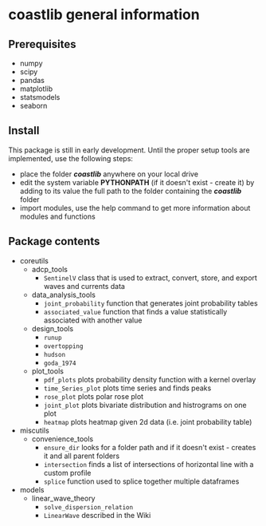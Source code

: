 # coastlib general information

## Prerequisites
* numpy
* scipy
* pandas
* matplotlib
* statsmodels
* seaborn

## Install
This package is still in early development. Until the proper setup tools are implemented, use the following steps:

* place the folder ***coastlib*** anywhere on your local drive
* edit the system variable **PYTHONPATH** (if it doesn't exist - create it) by adding to its value the full path to the folder containing the ***coastlib*** folder
* import modules, use the help command to get more information about modules and functions

## Package contents

* coreutils
    * adcp_tools
        * `SentinelV` class that is used to extract, convert, store, and export waves and currents data
    * data_analysis_tools    
        * `joint_probability` function that generates joint probability tables
        * `associated_value` function that finds a value statistically associated with another value
    * design_tools
        * `runup`
        * `overtopping`
        * `hudson`
        * `goda_1974`
    * plot_tools
        * `pdf_plots` plots probability density function with a kernel overlay
        * `time_Series_plot` plots time series and finds peaks
        * `rose_plot` plots polar rose plot
        * `joint_plot` plots bivariate distribution and histrograms on one plot
        * `heatmap` plots heatmap given 2d data (i.e. joint probability table)
* miscutils
    * convenience_tools
        * `ensure_dir` looks for a folder path and if it doesn't exist - creates it and all  parent folders
        * `intersection` finds a list of intersections of horizontal line with a custom profile
        * `splice` function used to splice together multiple dataframes
* models
    * linear_wave_theory
        * `solve_dispersion_relation`
        * `LinearWave` described in the Wiki
